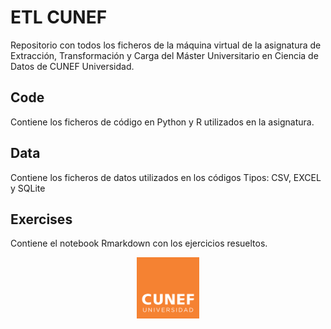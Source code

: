 
# ETL CUNEF
Repositorio con todos los ficheros de la máquina virtual de la asignatura de Extracción, Transformación y Carga del Máster Universitario en Ciencia de Datos de CUNEF Universidad. 

## Code
Contiene los ficheros de código en Python y R utilizados en la asignatura.

## Data
Contiene los ficheros de datos utilizados en los códigos
Tipos: CSV, EXCEL y SQLite

## Exercises
Contiene el notebook Rmarkdown con los ejercicios resueltos. 


<p align="center">
  <img src="logo.png" width="100" />
</p>

